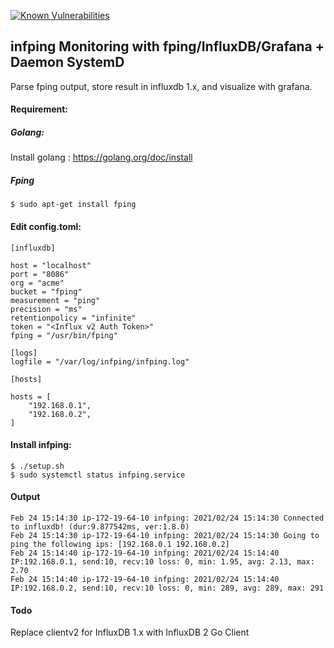 [![Known Vulnerabilities](https://snyk.io/test/github/Sinnohd/fping/badge.svg)](https://snyk.io/test/github/Sinnohd/fping)

## infping Monitoring with fping/InfluxDB/Grafana + Daemon SystemD
Parse fping output, store result in influxdb 1.x, and visualize with grafana.


#### Requirement:
##### Golang:
Install golang : https://golang.org/doc/install
##### Fping
```
$ sudo apt-get install fping
```

#### Edit config.toml:

```
[influxdb]

host = "localhost"
port = "8086"
org = "acme"
bucket = "fping"
measurement = "ping"
precision = "ms"
retentionpolicy = "infinite"
token = "<Influx v2 Auth Token>"
fping = "/usr/bin/fping"

[logs]
logfile = "/var/log/infping/infping.log"

[hosts]

hosts = [
    "192.168.0.1",
    "192.168.0.2",
]

```
#### Install infping:
```
$ ./setup.sh
$ sudo systemctl status infping.service

```

#### Output
```
Feb 24 15:14:30 ip-172-19-64-10 infping: 2021/02/24 15:14:30 Connected to influxdb! (dur:9.877542ms, ver:1.8.0)
Feb 24 15:14:30 ip-172-19-64-10 infping: 2021/02/24 15:14:30 Going to ping the following ips: [192.168.0.1 192.168.0.2]
Feb 24 15:14:40 ip-172-19-64-10 infping: 2021/02/24 15:14:40 IP:192.168.0.1, send:10, recv:10 loss: 0, min: 1.95, avg: 2.13, max: 2.70
Feb 24 15:14:40 ip-172-19-64-10 infping: 2021/02/24 15:14:40 IP:192.168.0.2, send:10, recv:10 loss: 0, min: 289, avg: 289, max: 291
```

#### Todo
Replace clientv2 for InfluxDB 1.x with InfluxDB 2 Go Client 

